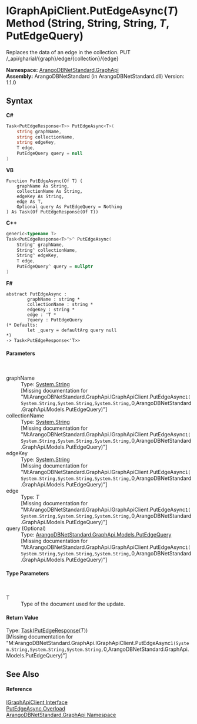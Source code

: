 # IGraphApiClient.PutEdgeAsync(*T*) Method (String, String, String, *T*, PutEdgeQuery)
 

Replaces the data of an edge in the collection. PUT /_api/gharial/{graph}/edge/{collection}/{edge}

**Namespace:**&nbsp;<a href="5db3e172-88fa-722f-6e7f-25b7310b3db3">ArangoDBNetStandard.GraphApi</a><br />**Assembly:**&nbsp;ArangoDBNetStandard (in ArangoDBNetStandard.dll) Version: 1.1.0

## Syntax

**C#**<br />
``` C#
Task<PutEdgeResponse<T>> PutEdgeAsync<T>(
	string graphName,
	string collectionName,
	string edgeKey,
	T edge,
	PutEdgeQuery query = null
)

```

**VB**<br />
``` VB
Function PutEdgeAsync(Of T) ( 
	graphName As String,
	collectionName As String,
	edgeKey As String,
	edge As T,
	Optional query As PutEdgeQuery = Nothing
) As Task(Of PutEdgeResponse(Of T))
```

**C++**<br />
``` C++
generic<typename T>
Task<PutEdgeResponse<T>^>^ PutEdgeAsync(
	String^ graphName, 
	String^ collectionName, 
	String^ edgeKey, 
	T edge, 
	PutEdgeQuery^ query = nullptr
)
```

**F#**<br />
``` F#
abstract PutEdgeAsync : 
        graphName : string * 
        collectionName : string * 
        edgeKey : string * 
        edge : 'T * 
        ?query : PutEdgeQuery 
(* Defaults:
        let _query = defaultArg query null
*)
-> Task<PutEdgeResponse<'T>> 

```


#### Parameters
&nbsp;<dl><dt>graphName</dt><dd>Type: <a href="https://docs.microsoft.com/dotnet/api/system.string" target="_blank" rel="noopener noreferrer">System.String</a><br />\[Missing <param name="graphName"/> documentation for "M:ArangoDBNetStandard.GraphApi.IGraphApiClient.PutEdgeAsync``1(System.String,System.String,System.String,``0,ArangoDBNetStandard.GraphApi.Models.PutEdgeQuery)"\]</dd><dt>collectionName</dt><dd>Type: <a href="https://docs.microsoft.com/dotnet/api/system.string" target="_blank" rel="noopener noreferrer">System.String</a><br />\[Missing <param name="collectionName"/> documentation for "M:ArangoDBNetStandard.GraphApi.IGraphApiClient.PutEdgeAsync``1(System.String,System.String,System.String,``0,ArangoDBNetStandard.GraphApi.Models.PutEdgeQuery)"\]</dd><dt>edgeKey</dt><dd>Type: <a href="https://docs.microsoft.com/dotnet/api/system.string" target="_blank" rel="noopener noreferrer">System.String</a><br />\[Missing <param name="edgeKey"/> documentation for "M:ArangoDBNetStandard.GraphApi.IGraphApiClient.PutEdgeAsync``1(System.String,System.String,System.String,``0,ArangoDBNetStandard.GraphApi.Models.PutEdgeQuery)"\]</dd><dt>edge</dt><dd>Type: *T*<br />\[Missing <param name="edge"/> documentation for "M:ArangoDBNetStandard.GraphApi.IGraphApiClient.PutEdgeAsync``1(System.String,System.String,System.String,``0,ArangoDBNetStandard.GraphApi.Models.PutEdgeQuery)"\]</dd><dt>query (Optional)</dt><dd>Type: <a href="21ed00e4-c890-2cf9-2a85-846fb79c1957">ArangoDBNetStandard.GraphApi.Models.PutEdgeQuery</a><br />\[Missing <param name="query"/> documentation for "M:ArangoDBNetStandard.GraphApi.IGraphApiClient.PutEdgeAsync``1(System.String,System.String,System.String,``0,ArangoDBNetStandard.GraphApi.Models.PutEdgeQuery)"\]</dd></dl>

#### Type Parameters
&nbsp;<dl><dt>T</dt><dd>Type of the document used for the update.</dd></dl>

#### Return Value
Type: <a href="https://docs.microsoft.com/dotnet/api/system.threading.tasks.task-1" target="_blank" rel="noopener noreferrer">Task</a>(<a href="d889f809-5bfd-dabd-eaeb-f7fa668275d2">PutEdgeResponse</a>(*T*))<br />\[Missing <returns> documentation for "M:ArangoDBNetStandard.GraphApi.IGraphApiClient.PutEdgeAsync``1(System.String,System.String,System.String,``0,ArangoDBNetStandard.GraphApi.Models.PutEdgeQuery)"\]

## See Also


#### Reference
<a href="9cf68195-2611-f408-a78f-ab77864cc844">IGraphApiClient Interface</a><br /><a href="c27124ed-df99-758c-7e9c-4423e0832297">PutEdgeAsync Overload</a><br /><a href="5db3e172-88fa-722f-6e7f-25b7310b3db3">ArangoDBNetStandard.GraphApi Namespace</a><br />